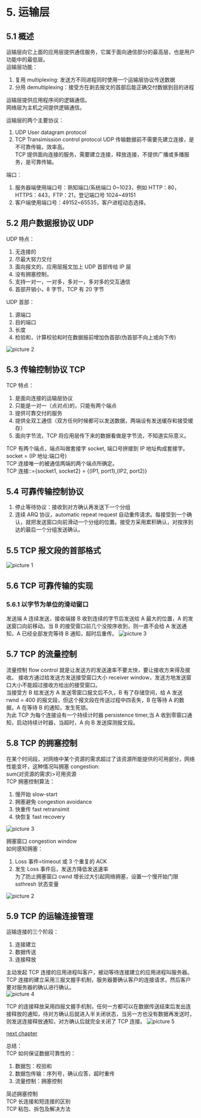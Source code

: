 # 5. 运输层

## 5.1 概述

运输层向它上面的应用层提供通信服务，它属于面向通信部分的最高层，也是用户功能中的最低层。  
运输层功能：

1. 复用 multiplexing: 发送方不同进程同时使用一个运输层协议传送数据
2. 分用 demultiplexing：接受方在剥去报文的首部后能正确交付数据到目的进程

运输层提供应用程序间的逻辑通信。  
网络层为主机之间提供逻辑通信。

运输层的两个主要协议：

1. UDP User datagram protocol
2. TCP Transimission control protocol
   UDP 传输数据前不需要先建立连接，是不可靠传输，效率高。  
   TCP 提供面向连接的服务，需要建立连接，释放连接，不提供广播或多播服务，是可靠传输。

端口：

1. 服务器端使用端口号：熟知端口/系统端口 0~1023，例如 HTTP：80，HTTPS：443，FTP：21，登记端口号 1024~49151
2. 客户端使用端口号：49152~65535，客户进程动态选择。

## 5.2 用户数据报协议 UDP

UDP 特点：

1. 无连接的
2. 尽最大努力交付
3. 面向报文的，应用层报文加上 UDP 首部传给 IP 层
4. 没有拥塞控制，
5. 支持一对一，一对多，多对一，多对多的交互通信
6. 首部开销小，8 字节，TCP 有 20 字节

UDP 首部：

1. 源端口
2. 目的端口
3. 长度
4. 检验和，计算校验和时在数据报前增加伪首部(伪首部不向上或向下传)

![picture 2](img/1602920097668.png)

## 5.3 传输控制协议 TCP

TCP 特点：

1. 是面向连接的运输层协议
2. 只能是一对一（点对点)的，只能有两个端点
3. 提供可靠交付的服务
4. 提供全双工通信（双方任何时候都可以发送数据，两端设有发送缓存和接受缓存）
5. 面向字节流，TCP 将应用层传下来的数据看做是字节流，不知道实际意义。

TCP 有两个端点，端点叫做套接字 socket, 端口号拼接到 IP 地址构成套接字。  
socket = (IP 地址:端口号)  
TCP 连接唯一的被通信两端的两个端点所确定。  
TCP 连接::={socket1, socket2} = {(IP1, port1),(IP2, port2)}

## 5.4 可靠传输控制协议

1. 停止等待协议：接收到对方确认再发送下一个分组
2. 连续 ARQ 协议，automatic repeat request 自动重传请求。每接受到一个确认，就把发送窗口向前滑动一个分组的位置。接受方采用累积确认，对按序到达的最后一个分组发送确认。

## 5.5 TCP 报文段的首部格式

![picture 1](img/1600090668541.png)

## 5.6 TCP 可靠传输的实现

### 5.6.1 以字节为单位的滑动窗口

发送端 A 连续发送，接收端接 B 收到连续的字节后发送给 A 最大的位置，A 的发送窗口向前移动。当 B 的接受窗口前几个没按序收到，则一直不会给 A 发送通知，A 已经全部发完等待 B 通知，超时后重传。
![picture 3](img/1602923951559.png)

## 5.7 TCP 的流量控制

流量控制 flow control 就是让发送方的发送速率不要太快，要让接收方来得及接收。
接收方通过给发送方发送接受窗口大小 receiver window，发送方地发送窗口大小不能超过接收方给出的接受窗口。  
当接受方 B 给发送方 A 发送零窗口报文后不久，B 有了存储空间，给 A 发送 rwnd = 400 的报文段，但这个报文段在传送过程中四丢失，B 在等待 A 的数据，A 在等待 B 的通知，发生死锁。  
为此 TCP 为每个连接设有一个持续计时器 persistence timer,当 A 收到零窗口通知，启动持续计时器，当超时，A 向 B 发送探测报文段。

## 5.8 TCP 的拥塞控制

在某个时间段，对网络中某个资源的需求超过了该资源所能提供的可用部分，网络性能变坏，这种情况叫拥塞 congestion:  
sum(对资源的需求)>可用资源  
TCP 拥塞控制算法：

1. 慢开始 slow-start
2. 拥塞避免 congestion avoidance
3. 快重传 fast retransimit
4. 快恢复 fast recovery

![picture 3](img/1603633050112.png)

拥塞窗口 congestion window  
如何感知拥塞：

1. Loss 事件=timeout 或 3 个重复的 ACK
2. 发生 Loss 事件后，发送方降低发送速率  
   为了防止拥塞窗口 cwnd 增长过大引起网络拥塞，设置一个慢开始门限 ssthresh 状态变量

![picture 2](img/1603633035322.png)

## 5.9 TCP 的运输连接管理

运输连接的三个阶段：

1. 连接建立
2. 数据传送
3. 连接释放

主动发起 TCP 连接的应用进程叫客户，被动等待连接建立的应用进程叫服务器。  
TCP 连接的建立采用三报文握手机制，服务器要确认客户的连接请求，然后客户要对服务器的确认进行确认。  
![picture 4](img/1603634003061.png)

TCP 的连接释放采用四报文握手机制，任何一方都可以在数据传送结束后发出连接释放的通知，待对方确认后就进入半关闭状态，当另一方也没有数据再发送时，则发送连接释放通知，对方确认后就完全关闭了 TCP 连接。
![picture 5](img/1603634011274.png)

[next chapter](./6.ApplicationLayer.md)

总结：  
TCP 如何保证数据可靠性的：

1. 数据包：校验和
2. 数据包传输：序列号，确认应答，超时重传
3. 流量控制：拥塞控制

简述拥塞控制  
TCP 长连接和短连接的区别  
TCP 粘包、拆包及解决方法
